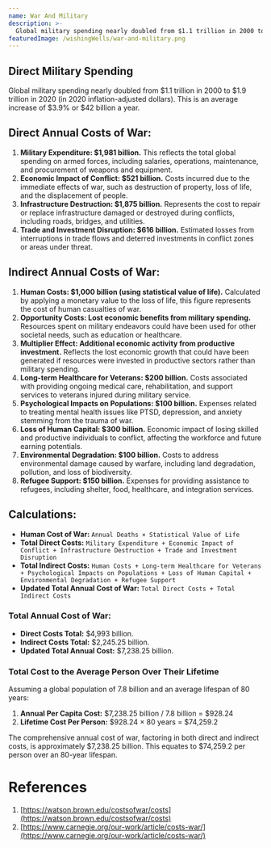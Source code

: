 ```yaml
---
name: War And Military
description: >-
  Global military spending nearly doubled from $1.1 trillion in 2000 to $1.9 trillion in 2020 (in 2020 inflation-adjusted dollars). This is an average increase of $3.9% or $42 billion a year.
featuredImage: /wishingWells/war-and-military.png
---
```

## Direct Military Spending

Global military spending nearly doubled from $1.1 trillion in 2000 to $1.9 trillion in 2020 (in 2020 inflation-adjusted dollars). This is an average increase of $3.9% or $42 billion a year.

## Direct Annual Costs of War:

1. **Military Expenditure: $1,981 billion.** This reflects the total global spending on armed forces, including salaries, operations, maintenance, and procurement of weapons and equipment.
2. **Economic Impact of Conflict: $521 billion.** Costs incurred due to the immediate effects of war, such as destruction of property, loss of life, and the displacement of people.
3. **Infrastructure Destruction: $1,875 billion.** Represents the cost to repair or replace infrastructure damaged or destroyed during conflicts, including roads, bridges, and utilities.
4. **Trade and Investment Disruption: $616 billion.** Estimated losses from interruptions in trade flows and deterred investments in conflict zones or areas under threat.

## Indirect Annual Costs of War:

1. **Human Costs: $1,000 billion (using statistical value of life).** Calculated by applying a monetary value to the loss of life, this figure represents the cost of human casualties of war.
2. **Opportunity Costs: Lost economic benefits from military spending.** Resources spent on military endeavors could have been used for other societal needs, such as education or healthcare.
3. **Multiplier Effect: Additional economic activity from productive investment.** Reflects the lost economic growth that could have been generated if resources were invested in productive sectors rather than military spending.
4. **Long-term Healthcare for Veterans: $200 billion.** Costs associated with providing ongoing medical care, rehabilitation, and support services to veterans injured during military service.
5. **Psychological Impacts on Populations: $100 billion.** Expenses related to treating mental health issues like PTSD, depression, and anxiety stemming from the trauma of war.
6. **Loss of Human Capital: $300 billion.** Economic impact of losing skilled and productive individuals to conflict, affecting the workforce and future earning potentials.
7. **Environmental Degradation: $100 billion.** Costs to address environmental damage caused by warfare, including land degradation, pollution, and loss of biodiversity.
8. **Refugee Support: $150 billion.** Expenses for providing assistance to refugees, including shelter, food, healthcare, and integration services.

## Calculations:

- **Human Cost of War:** `Annual Deaths × Statistical Value of Life`
- **Total Direct Costs:** `Military Expenditure + Economic Impact of Conflict + Infrastructure Destruction + Trade and Investment Disruption`
- **Total Indirect Costs:** `Human Costs + Long-term Healthcare for Veterans + Psychological Impacts on Populations + Loss of Human Capital + Environmental Degradation + Refugee Support`
- **Updated Total Annual Cost of War:** `Total Direct Costs + Total Indirect Costs`

### Total Annual Cost of War:

- **Direct Costs Total:** $4,993 billion.
- **Indirect Costs Total:** $2,245.25 billion.
- **Updated Total Annual Cost:** $7,238.25 billion.

### Total Cost to the Average Person Over Their Lifetime

Assuming a global population of 7.8 billion and an average lifespan of 80 years:

1. **Annual Per Capita Cost:** $7,238.25 billion / 7.8 billion = $928.24
2. **Lifetime Cost Per Person:** $928.24 × 80 years = $74,259.2

The comprehensive annual cost of war, factoring in both direct and indirect costs, is approximately $7,238.25 billion. This equates to $74,259.2 per person over an 80-year lifespan.

# References

1. [https://watson.brown.edu/costsofwar/costs](https://watson.brown.edu/costsofwar/costs)
2. [https://www.carnegie.org/our-work/article/costs-war/](https://www.carnegie.org/our-work/article/costs-war/)
